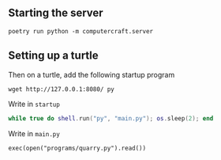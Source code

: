 ## Starting the server

```
poetry run python -m computercraft.server
```


## Setting up a turtle
Then on a turtle, add the following startup program

```shell
wget http://127.0.0.1:8080/ py
```

Write in `startup`
```lua
while true do shell.run("py", "main.py"); os.sleep(2); end
```

Write in `main.py`
```
exec(open("programs/quarry.py").read())
```
